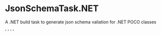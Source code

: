 # JsonSchemaTask.NET
 A .NET build task to generate json schema valiation for .NET POCO classes

'<UsingTask TaskName="JsonSchemaGeneratorTask" AssemblyFile="..\JsonSchemaGeneratorTask\bin\Debug\netstandard2.0\JsonSchemaGeneratorTask.dll" />
'<Target Name="SchemaGeneratorTarget" AfterTargets="Build">
'    <JsonSchemaGeneratorTask AssemblyName="$(AssemblyName)" AssemblyPath="$(OutputPath)" ModelDirectory="Models\" ConvertDirectory="JsonSchema\" />
'</Target>